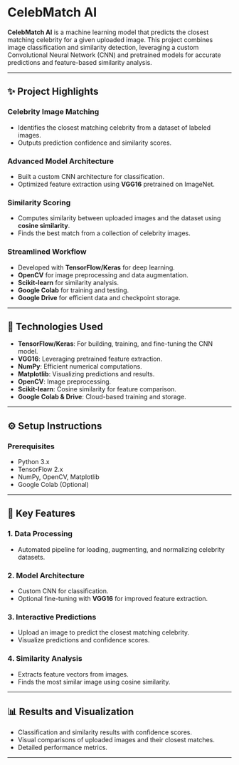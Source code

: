 # **CelebMatch AI**

**CelebMatch AI** is a machine learning model that predicts the closest matching celebrity for a given uploaded image. This project combines image classification and similarity detection, leveraging a custom Convolutional Neural Network (CNN) and pretrained models for accurate predictions and feature-based similarity analysis.

---

## **✨ Project Highlights**

### **Celebrity Image Matching**
- Identifies the closest matching celebrity from a dataset of labeled images.
- Outputs prediction confidence and similarity scores.

### **Advanced Model Architecture**
- Built a custom CNN architecture for classification.
- Optimized feature extraction using **VGG16** pretrained on ImageNet.

### **Similarity Scoring**
- Computes similarity between uploaded images and the dataset using **cosine similarity**.
- Finds the best match from a collection of celebrity images.

### **Streamlined Workflow**
- Developed with **TensorFlow/Keras** for deep learning.
- **OpenCV** for image preprocessing and data augmentation.
- **Scikit-learn** for similarity analysis.
- **Google Colab** for training and testing.
- **Google Drive** for efficient data and checkpoint storage.

---

## **🚀 Technologies Used**

- **TensorFlow/Keras**: For building, training, and fine-tuning the CNN model.
- **VGG16**: Leveraging pretrained feature extraction.
- **NumPy**: Efficient numerical computations.
- **Matplotlib**: Visualizing predictions and results.
- **OpenCV**: Image preprocessing.
- **Scikit-learn**: Cosine similarity for feature comparison.
- **Google Colab & Drive**: Cloud-based training and storage.

---

## **⚙️ Setup Instructions**

### **Prerequisites**
- Python 3.x
- TensorFlow 2.x
- NumPy, OpenCV, Matplotlib
- Google Colab (Optional)

---

## **🔑 Key Features**

### **1. Data Processing**
- Automated pipeline for loading, augmenting, and normalizing celebrity datasets.

### **2. Model Architecture**
- Custom CNN for classification.
- Optional fine-tuning with **VGG16** for improved feature extraction.

### **3. Interactive Predictions**
- Upload an image to predict the closest matching celebrity.
- Visualize predictions and confidence scores.

### **4. Similarity Analysis**
- Extracts feature vectors from images.
- Finds the most similar image using cosine similarity.

---

## **📊 Results and Visualization**

- Classification and similarity results with confidence scores.
- Visual comparisons of uploaded images and their closest matches.
- Detailed performance metrics.

---
